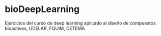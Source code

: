 # bioDeepLearning
Ejercicios del curso de deep learning aplicado al diseño de compuestos bioactivos, UDELAR, FQUIM, DETEMA
